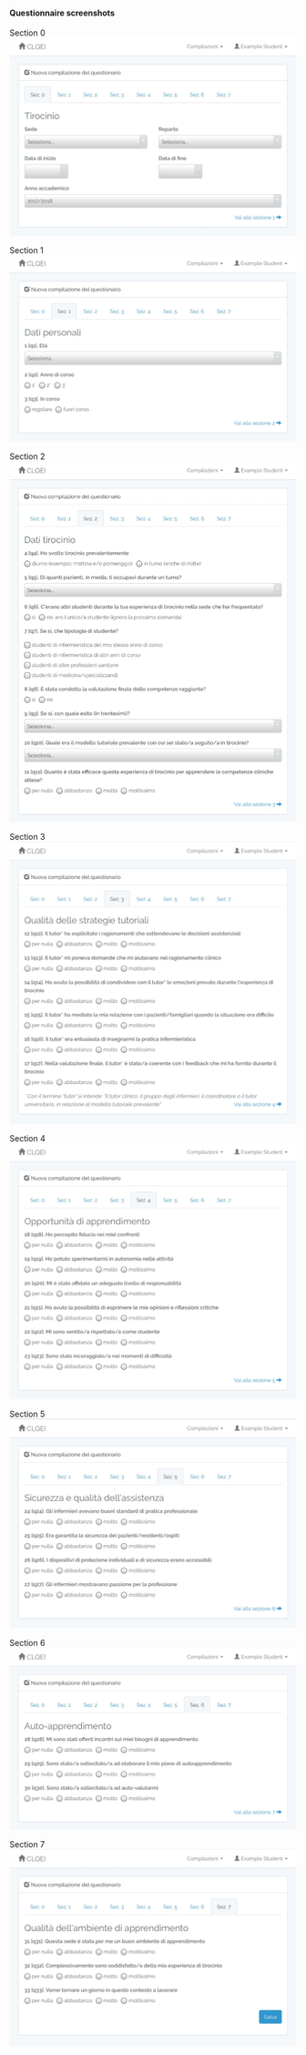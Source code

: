 #### Questionnaire screenshots

Section 0 ![questionnaire - section 0](img/questionnaire_0.png)

Section 1 ![questionnaire - section 1](img/questionnaire_1.png)

Section 2 ![questionnaire - section 2](img/questionnaire_2.png)

Section 3 ![questionnaire - section 3](img/questionnaire_3.png)

Section 4 ![questionnaire - section 4](img/questionnaire_4.png)

Section 5 ![questionnaire - section 5](img/questionnaire_5.png)

Section 6 ![questionnaire - section 6](img/questionnaire_6.png)

Section 7 ![questionnaire - section 7](img/questionnaire_7.png)
